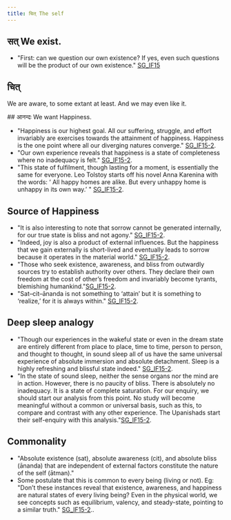 ```yaml
---
title: चित् The self
---
```


## सत् We exist.
- "First: can we question our own existence? If yes, even such questions will be the product of our own existence." [SG_IF15](http://indiafacts.co.in/foundations-of-hinduism/)

## चित् 
We are aware, to some extant at least. And we may even like it.

##‌ आनन्दः We want Happiness.
- "Happiness is our highest goal. All our suffering, struggle, and effort invariably are exercises towards the attainment of happiness. Happiness is the one point where all our diverging natures converge." [SG_IF15-2](http://indiafacts.co.in/the-pillars/).
- "Our own experience reveals that happiness is a state of completeness where no inadequacy is felt." [SG_IF15-2](http://indiafacts.co.in/the-pillars/).
- "This state of fulfilment, though lasting for a moment, is essentially the same for everyone. Leo Tolstoy starts off his novel Anna Karenina with the words: ‘ All happy homes are alike. But every unhappy home is unhappy in its own way.’ " [SG_IF15-2](http://indiafacts.co.in/the-pillars/).

## ‌Source of Happiness
- "It is also interesting to note that sorrow cannot be generated internally, for our true state is bliss and not agony." [SG_IF15-2](http://indiafacts.co.in/the-pillars/).
- "Indeed, joy is also a product of external influences. But the happiness that we gain externally is short-lived and eventually leads to sorrow because it operates in the material world." [SG_IF15-2](http://indiafacts.co.in/the-pillars/).
- "Those who seek existence, awareness, and bliss from outwardly sources try to establish authority over others. They declare their own freedom at the cost of other’s freedom and invariably become tyrants, blemishing humankind."[SG_IF15-2](http://indiafacts.co.in/the-pillars/).
- "Sat–cit–ānanda is not something to ‘attain’ but it is something to ‘realize,’ for it is always within." [SG_IF15-2](http://indiafacts.co.in/the-pillars/).

## Deep sleep analogy
- "Though our experiences in the wakeful state or even in the dream state are entirely different from place to place, time to time, person to person, and thought to thought, in sound sleep all of us have the same universal experience of absolute immersion and absolute detachment. Sleep is a highly refreshing and blissful state indeed." [SG_IF15-2](http://indiafacts.co.in/the-pillars/).
- "In the state of sound sleep, neither the sense organs nor the mind are in action. However, there is no paucity of bliss. There is absolutely no inadequacy. It is a state of complete saturation. For our enquiry, we should start our analysis from this point. No study will become meaningful without a common or universal basis, such as this, to compare and contrast with any other experience. The Upanishads start their self-enquiry with this analysis."[SG_IF15-2](http://indiafacts.co.in/the-pillars/).

## Commonality
- "Absolute existence (sat), absolute awareness (cit), and absolute bliss (ānanda) that are independent of external factors constitute the nature of the self (ātman)."
- Some postulate that this is common to every being (living or not). Eg: "Don’t these instances reveal that existence, awareness, and happiness are natural states of every living being? Even in the physical world, we see concepts such as equilibrium, valency, and steady-state, pointing to a similar truth." [SG_IF15-2](http://indiafacts.co.in/the-pillars/)..
